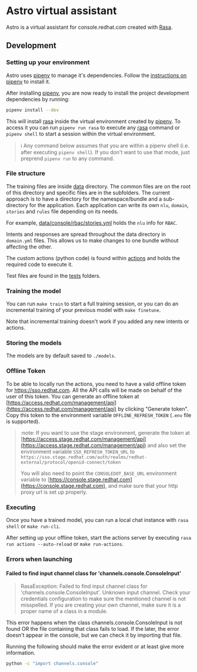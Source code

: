 # Astro virtual assistant

Astro is a virtual assistant for console.redhat.com created with [Rasa](https://rasa.com/docs/rasa/).

## Development

### Setting up your environment

Astro uses [pipenv](https://pypi.org/project/) to manage it's dependencies. 
Follow the [instructions on pipenv](https://pypi.org/project/pipenv/#installation) to install it.

After installing [pipenv](https://pypi.org/project/), you are now ready to install the project development dependencies 
by running:

```bash
pipenv install --dev
```

This will install [rasa](https://rasa.com/docs/rasa/) inside the virtual environment created by
[pipenv](https://pypi.org/project/).
To access it you can run `pipenv run rasa` to execute any 
[rasa](https://rasa.com/docs/rasa/) command or `pipenv shell` to start a session within the virtual environment.

> :information_source:  Any command below assumes that you are within a pipenv shell (i.e. after executing `pipenv shell`). If you
> don't want to use that mode, just preprend `pipenv run` to any command.


### File structure

The training files are inside [data](./data) directory. The common files are on the root of this directory and specific
files are in the subfolders. The current approach is to have a directory for the namespace/bundle and a sub-directory 
for the application. Each application can write its own `nlu`, `domain`, `stories` and `rules` file depending on its needs.

For example, [data/console/rbac/stories.yml](./data/console/rbac/nlu.yml) holds the `nlu` info for `RBAC`.

Intents and responses are spread throughout the data directory in `domain.yml` files. This allows us to make changes to one bundle without affecting the other.

The custom actions (python code) is found within [actions](./actions) and holds the required code to execute it.

Test files are found in the [tests](./tests) folders.


### Training the model

You can run `make train` to start a full training session, or
you can do an incremental training of your previous model with `make finetune`. 

Note that incremental training doesn't work if you added any new intents or actions.

### Storing the models

The models are by default saved to `./models`.

### Offline Token

To be able to locally run the actions, you need to have a valid offline token for https://sso.redhat.com. 
All the API calls will be made on behalf of the user of this token. You can generate an offline token at
[https://access.redhat.com/management/api](https://access.redhat.com/management/api) by clicking "Generate token".
Copy this token to the environment variable `OFFLINE_REFRESH_TOKEN` (`.env` file is supported).

> :note: If you want to use the stage environment, generate the token at 
> [https://access.stage.redhat.com/management/api](https://access.stage.redhat.com/management/api) and also set the
> environment variable `SSO_REFRESH_TOKEN_URL` to `https://sso.stage.redhat.com/auth/realms/redhat-external/protocol/openid-connect/token`
>
> You will also need to point the `CONSOLEDOT_BASE_URL` environment variable to [https://console.stage.redhat.com](https://console.stage.redhat.com), and make sure that your http proxy url is set up properly.

### Executing

Once you have a trained model, you can run a local chat instance with `rasa shell` or `make run-cli`.

After setting up your offline token, start the actions server by executing `rasa run actions --auto-reload` or `make run-actions`.

### Errors when launching

#### Failed to find input channel class for 'channels.console.ConsoleInput'

> RasaException: Failed to find input channel class for 'channels.console.ConsoleInput'. Unknown input channel. Check your credentials configuration to make sure the mentioned channel is not misspelled. If you are creating your own channel, make sure it is a proper name of a class in a module.

This error happens when the class channels.console.ConsoleInput is not found OR the file containing that class fails to load. 
If the later, the error doesn't appear in the console, but we can check it by importing that file.

Running the following should make the error evident or at least give more information.

```bash
python -c "import channels.console"
```
